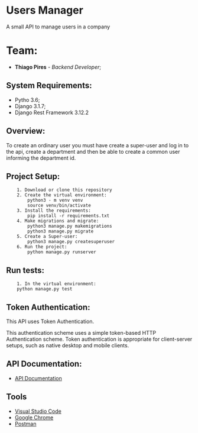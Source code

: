 # Users Manager

 A small API to manage users in a company

 # Team:

* **Thiago Pires** - *Backend Developer*;

## System Requirements:

* Pytho 3.6;
* Django 3.1.7;
* Django Rest Framework 3.12.2

## Overview:

To create an ordinary user you must have create a super-user and log in to the api, create a department and then be able to create a common user informing the department id.

## Project Setup:

```
    1. Download or clone this repository
    2. Create the virtual environment:
        python3 - m venv venv
        source venv/bin/activate
    3. Install the requirements:
        pip install -r requirements.txt
    4. Make migrations and migrate:
        python3 manage.py makemigrations
        python3 manage.py migrate
    5. Create a Super-user:
        python3 manage.py createsuperuser
    6. Run the project:
        python manage.py runserver
```

## Run tests:
```
    1. In the virtual environment:
    python manage.py test
```

## Token Authentication:

This API uses Token Authentication.

This authentication scheme uses a simple token-based HTTP Authentication scheme. Token authentication is appropriate for client-server setups, such as native desktop and mobile clients.

## API Documentation:

* [API Documentation](https://documenter.getpostman.com/view/7662540/TzCL98jc)    

## Tools

* [Visual Studio Code](https://code.visualstudio.com/)
* [Google Chrome](https://www.google.pt/intl/pt-PT/chrome/?brand=CHBD&gclid=Cj0KCQjwn_LrBRD4ARIsAFEQFKt3kLTIsdU6a-sk3FKsxrhplkKaYNHo6Pt3aRbaEAJ3TK4fZslZmtUaAvHVEALw_wcB&gclsrc=aw)
* [Postman](https://www.postman.com/)